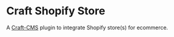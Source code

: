 # Craft Shopify Store

A [Craft-CMS](https://craftcms.com) plugin to integrate Shopify store(s) for ecommerce.